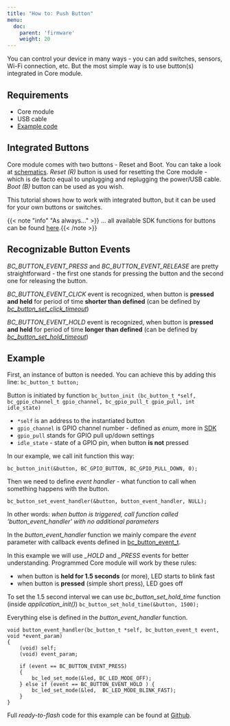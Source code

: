 ```yaml
---
title: "How to: Push Button"
menu:
  doc:
    parent: 'firmware'
    weight: 20
---
```


You can control your device in many ways - you can add switches, sensors, Wi-Fi connection, etc. But the most simple way is to use button(s) integrated in Core module.

## Requirements
- Core module
- USB cable
- [Example code](https://github.com/bigclownlabs/bcf-sdk/tree/master/_examples/button)

## Integrated Buttons
Core module comes with two buttons - Reset and Boot. You can take a look at [schematics](https://github.com/bigclownlabs/bc-hardware/tree/master/out/bc-module-core). *Reset (R)* button is used for resetting the Core module - which is de facto equal to unplugging and replugging the power/USB cable. *Boot (B)* button can be used as you wish.

This tutorial shows how to work with integrated button, but it can be used for your own buttons or switches.

{{< note "info" "As always..." >}}
... all available SDK functions for buttons can be found [here](https://sdk.bigclown.com/group__bc__button.html).{{< /note >}}


## Recognizable Button Events
*BC_BUTTON_EVENT_PRESS* and *BC_BUTTON_EVENT_RELEASE* are pretty straightforward - the first one stands for pressing the button and the second one for releasing the button.

*BC_BUTTON_EVENT_CLICK* event is recognized, when button is **pressed and held** for period of time **shorter than defined** (can be defined by *[bc_button_set_click_timeout](https://sdk.bigclown.com/group__bc__button.html#ga88fd3c911e2feb4f5ea8e1eb511ad8e5)*)

*BC_BUTTON_EVENT_HOLD* event is recognized, when button is **pressed and held** for period of time **longer than defined** (can be defined by *[bc_button_set_hold_timeout](https://sdk.bigclown.com/group__bc__button.html#ga3ec362aaaa409c85170310074cc5a320)*)


## Example
First, an instance of button is needed. You can achieve this by adding this line:
`bc_button_t button;`

Button is initiated by function
```bc_button_init (bc_button_t *self, bc_gpio_channel_t gpio_channel, bc_gpio_pull_t gpio_pull, int idle_state)```

- `*self` is an address to the instantiated button
- `gpio_channel` is GPIO channel number - defined as *enum*, more in [SDK](https://sdk.bigclown.com/group__bc__gpio.html)
- `gpio_pull` stands for GPIO pull up/down settings
- `idle_state` - state of a GPIO pin, when button **is not** pressed

In our example, we call init function this way:
```
bc_button_init(&button, BC_GPIO_BUTTON, BC_GPIO_PULL_DOWN, 0);
```

Then we need to define *event handler* - what function to call when something happens with the button.
```
bc_button_set_event_handler(&button, button_event_handler, NULL);
```

In other words: *when button is triggered, call function called 'button_event_handler' with no additional parameters*

In the *button_event_handler* function we mainly compare the *event* parameter with callback events defined in [bc_button_event_t](https://sdk.bigclown.com/group__bc__button.html#ga6584b74ad24dd2ca8048fd72c73426fa).

In this example we will use *_HOLD* and *_PRESS* events for better understanding. Programmed Core module will work by these rules:

  - when button is **held for 1.5 seconds** (or more), LED starts to blink fast
  - when button is **pressed** (simple short press), LED goes off

To set the 1.5 second interval we can use *bc_button_set_hold_time* function (inside *application_init()*)
```bc_button_set_hold_time(&button, 1500);```

Everything else is defined in the *button_event_handler* function.
```
void button_event_handler(bc_button_t *self, bc_button_event_t event, void *event_param)
{
    (void) self;
    (void) event_param;

    if (event == BC_BUTTON_EVENT_PRESS)
    {
        bc_led_set_mode(&led, BC_LED_MODE_OFF);
    } else if (event == BC_BUTTON_EVENT_HOLD ) {
        bc_led_set_mode(&led,  BC_LED_MODE_BLINK_FAST);
    }
}
```
Full *ready-to-flash* code for this example can be found at [Github](https://github.com/bigclownlabs/bcf-sdk/tree/master/_examples/button).
